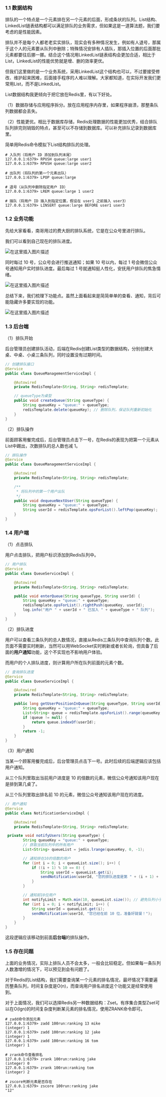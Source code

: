 ### 1.1 数据结构

排队的一个特点是一个元素排在另一个元素的后面，形成条状的队列。List结构、LinkedList链表结构都可以满足排队的业务需求，但如果这是一道算法题，我们要考虑的是性能因素。

排队并不是每个人都老老实实排队，现实会有多种情况发生，例如有人退号，那属于这个人的元素要从队列中删除；特殊情况安排有人插队，那插入位置的后面那批元素都要往后挪一挪。结合这个情况用LinkedList链表结构会更加合适，相比于List，LinkedList的性能优势就是增、删的效率更优。

但我们这里做的是一个业务系统，采用LinkedList这个结构也可以，不过要接受修改、维护起来困难，后面接手程序的人难以理解。大家都知道，在实际开发我们更常用List，而不是LinkedList。

List数据结构我更倾向于把它放在Redis里，有以下好处。

（1）数据存储与应用程序拆分。放在应用程序内存里，如果程序崩溃，那整条队列数据都会丢失。

（2）性能更优。相比于数据库存储，Redis处理数据的性能更加优秀，结合排队队列排完则销毁的特点，甚至可以不存储到数据库。可以补充排队记录到数据库里。

简单用Redis命令模拟下List结构排队的处理。

```shell
# 入队列（将用户 ID 添加到队列末尾）
127.0.0.1:6379> RPUSH queue:large user1
127.0.0.1:6379> RPUSH queue:large user2

# 出队列（将队列的第一个元素出队）
127.0.0.1:6379> LPOP queue:large

# 退号（从队列中删除指定用户 ID）
127.0.0.1:6379> LREM queue:large 1 user2

# 插队（将用户 ID 插入到指定位置，假设在 user1 之前插入 user3）
127.0.0.1:6379> LINSERT queue:large BEFORE user1 user3
```

### 1.2 业务功能

先给大家看看，南哥用过的费大厨的排队系统，它是在公众号里进行排队。

我们可以看到自己现在的排队进度。

![在这里插入图片描述](https://i-blog.csdnimg.cn/direct/4d106083bf4f4cf9a4e3639368de0105.png#pic_center)


同时每过 10 号，公众号会进行推送通知；如果 10 号以内，每过 1 号会微信公众号通知用户实时排队进度。最后每过 1 号就通知挺人性化，安抚用户排队的焦急情绪。

![在这里插入图片描述](https://i-blog.csdnimg.cn/direct/2008eb8d7a87449782ab815f831df350.png#pic_center)


总结下来，我们梳理下功能点。虽然上面看起来是简简单单的查看、通知，背后可能隐藏许多要实现的功能。

![在这里插入图片描述](https://i-blog.csdnimg.cn/direct/8a8773bb57fc411c9a4e21ee60d7f752.png#pic_center)


### 1.3 后台端

（1）排队开始

后台管理员创建排队活动，后端在Redis创建List类型的数据结构，分别创建大桌、中桌、小桌三条队列，同时设置没有过期时间。

```java
// 创建排队接口
@Service
public class QueueManagementServiceImpl {

    @Autowired
    private RedisTemplate<String, String> redisTemplate;

    // queueType为桌型
    public void createQueue(String queueType) {
        String queueKey = "queue:" + queueType;
        redisTemplate.delete(queueKey); // 删除队列，保证队列重新初始化
    }
}

```

（2）排队操作

前面顾客用餐完成后，后台管理员点击下一号，在Redis的表现为把第一个元素从List中踢出，次数排队的总人数也减 1。

```java
// 排队操作
@Service
public class QueueManagementServiceImpl {

    @Autowired
    private RedisTemplate<String, String> redisTemplate;

    /**
     * 将队列中的第一个用户出队
     */
    public void dequeueNextUser(String queueType) {
        String queueKey = "queue:" + queueType;
        String userId = redisTemplate.opsForList().leftPop(queueKey);
    }
}
```



### 1.4 用户端

（1）点击排队

用户点击排队，把用户标识添加到Redis队列中。

```java
// 用户排队
@Service
public class QueueServiceImpl {

    @Autowired
    private RedisTemplate<String, String> redisTemplate;

    public void enterQueue(String queueType, String userId) {
        String queueKey = "queue:" + queueType;
        redisTemplate.opsForList().rightPush(queueKey, userId);
        log.info("用户 " + userId + " 已加入 " + queueType + " 队列");
    }
}

```

（2）排队进度

用户可以查看三条队列的总人数情况，直接从Redis三条队列中查询队列个数。此页面不需要实时刷新，当然可以用WebSocket实时刷新或者长轮询，但具备了后面的**用户通知**功能，这个不实现也不影响用户体验。

而用户的个人排队进度，则计算用户所在队列前面的元素个数。

```java
// 查询排队进度
@Service
public class QueueServiceImpl {

    @Autowired
    private RedisTemplate<String, String> redisTemplate;

    public long getUserPositionInQueue(String queueType, String userId) {
        String queueKey = "queue:" + queueType;
        List<String> queue = redisTemplate.opsForList().range(queueKey, 0, -1);
        if (queue != null) {
            return queue.indexOf(userId);
        }
        return -1;
    }
}

```

（3）用户通知

当某一个顾客用餐完成后，后台管理员点击下一号。此时后续的后端逻辑应该包括用户通知。

从三个队列里取出当前用户进度是 10 的倍数的元素，微信公众号通知该用户现在是排到第几桌了。

从三个队列里取出排名前 10 的元素，微信公众号通知该用户现在的进度。

```java
// 用户通知
@Service
public class NotificationServiceImpl {

    @Autowired
    private RedisTemplate<String, String> redisTemplate;

 private void notifyUsers(String queueType) {
        String queueKey = "queue:" + queueType;
        // 获取当前队列中的所有用户
        List<String> queueList = jedis.lrange(queueKey, 0, -1);

        // 通知排在10的倍数的用户
        for (int i = 0; i < queueList.size(); i++) {
            if ((i + 1) % 10 == 0) {
                String userId = queueList.get(i);
                sendNotification(userId, "您的排队进度是第 " + (i + 1) + " 位，请稍作准备！");
            }
        }

        // 通知前10位用户
        int notifyLimit = Math.min(10, queueList.size()); // 避免队列小于10时出错
        for (int i = 0; i < notifyLimit; i++) {
            String userId = queueList.get(i);
            sendNotification(userId, "您已经在前 10 位，准备好就餐！");
        }
    }
}
```

这段逻辑应该移动到前面**后台端**的排队操作。

### 1.5 存在问题

上面的业务情况，实际上排队人员不会太多，一般会比较稳定。但如果每一条队列人数激增的情况下，可以预见到会有问题了。

对于Redis的List结构，我们需要查询某一个元素的排名情况，最坏情况下需要遍历整条队列，时间复杂度是O(n)，而查询用户排名进度这个功能又是经常使用到。

对于上面情况，我们可以选择Redis另一种数据结构：Zset。有序集合类型Zset可以在O(lgn)的时间复杂度判断某元素的排名情况，使用ZRANK命令即可。

```shell
# zadd命令添加元素
127.0.0.1:6379> zadd 100run:ranking 13 mike
(integer) 1
127.0.0.1:6379> zadd 100run:ranking 12 jake
(integer) 1
127.0.0.1:6379> zadd 100run:ranking 16 tom
(integer) 1
```

```shell
# zrank命令查看排名
127.0.0.1:6379> zrank 100run:ranking jake
(integer) 0
127.0.0.1:6379> zrank 100run:ranking tom
(integer) 2
```

```shell
# zscore判断元素是否存在
127.0.0.1:6379> zscore 100run:ranking jake
"12"
```